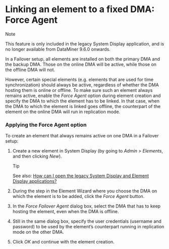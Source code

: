 # Linking an element to a fixed DMA: Force Agent

> [!NOTE]
> This feature is only included in the legacy System Display application, and is no longer available from DataMiner 9.6.0 onwards.

In a Failover setup, all elements are installed on both the primary DMA and the backup DMA. Those on the online DMA will be active, while those on the offline DMA will not.

However, certain special elements (e.g. elements that are used for time synchronization) should always be active, regardless of whether the DMA hosting them is online or offline. To make sure such an element always remains active, enable the *Force Agent* option during element creation and specify the DMA to which the element has to be linked. In that case, when the DMA to which the element is linked goes offline, the counterpart of the element on the online DMA will run in replication mode.

### Applying the Force Agent option

To create an element that always remains active on one DMA in a Failover setup:

1. Create a new element in System Display (by going to *Admin* > *Elements*, and then clicking *New*).

    > [!TIP]
    > See also:
    > [How can I open the legacy System Display and Element Display applications?](../../part_6/faq/DataMiner_client_applications.md#how-can-i-open-the-legacy-system-display-and-element-display-applications)

2. During the step in the Element Wizard where you choose the DMA on which the element is to be added, click the *Force Agent* button.

3. In the *Force Failover Agent* dialog box, select the DMA that has to keep hosting the element, even when the DMA is offline.

4. Still in the same dialog box, specify the user credentials (username and password) to be used by the element’s counterpart running in replication mode on the other DMA.

5. Click *OK* and continue with the element creation.
